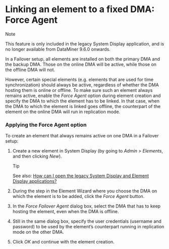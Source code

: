 # Linking an element to a fixed DMA: Force Agent

> [!NOTE]
> This feature is only included in the legacy System Display application, and is no longer available from DataMiner 9.6.0 onwards.

In a Failover setup, all elements are installed on both the primary DMA and the backup DMA. Those on the online DMA will be active, while those on the offline DMA will not.

However, certain special elements (e.g. elements that are used for time synchronization) should always be active, regardless of whether the DMA hosting them is online or offline. To make sure such an element always remains active, enable the *Force Agent* option during element creation and specify the DMA to which the element has to be linked. In that case, when the DMA to which the element is linked goes offline, the counterpart of the element on the online DMA will run in replication mode.

### Applying the Force Agent option

To create an element that always remains active on one DMA in a Failover setup:

1. Create a new element in System Display (by going to *Admin* > *Elements*, and then clicking *New*).

    > [!TIP]
    > See also:
    > [How can I open the legacy System Display and Element Display applications?](../../part_6/faq/DataMiner_client_applications.md#how-can-i-open-the-legacy-system-display-and-element-display-applications)

2. During the step in the Element Wizard where you choose the DMA on which the element is to be added, click the *Force Agent* button.

3. In the *Force Failover Agent* dialog box, select the DMA that has to keep hosting the element, even when the DMA is offline.

4. Still in the same dialog box, specify the user credentials (username and password) to be used by the element’s counterpart running in replication mode on the other DMA.

5. Click *OK* and continue with the element creation.
